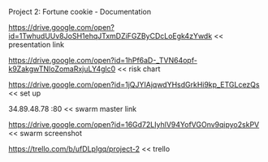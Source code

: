 Project 2: Fortune cookie - Documentation

https://drive.google.com/open?id=1TwhudUUv8JoSH1ehqJTxmDZiFGZByCDcLoEgk4zYwdk  << presentation link

https://drive.google.com/open?id=1hPf6aD-_TVN64opf-k9ZakgwTNloZomaRxjuLY4glc0  << risk chart 

https://drive.google.com/open?id=1jQJYIAjqwdYHsdGrkHi9kp_ETGLcezQs << set up

34.89.48.78 :80  << swarm master link

https://drive.google.com/open?id=16Gd72LIyhlV94YofVGOnv9qipyo2skPV << swarm screenshot

https://trello.com/b/ufDLpIgq/project-2 << trello


